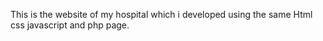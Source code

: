 This is the website of my hospital which i developed using the same Html css javascript and php page.
